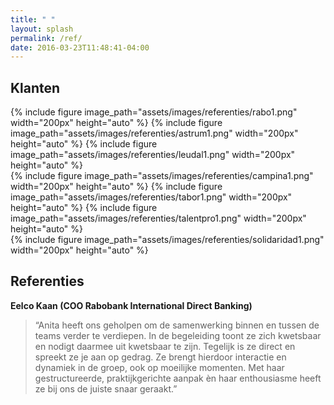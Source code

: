 ```yaml
---
title: " "
layout: splash
permalink: /ref/
date: 2016-03-23T11:48:41-04:00
---
```


## Klanten

<div>
{% include figure image_path="assets/images/referenties/rabo1.png" width="200px" height="auto" %}
{% include figure image_path="assets/images/referenties/astrum1.png" width="200px" height="auto" %}
{% include figure image_path="assets/images/referenties/leudal1.png" width="200px" height="auto" %}
</div>

<div>
{% include figure image_path="assets/images/referenties/campina1.png" width="200px" height="auto" %}
{% include figure image_path="assets/images/referenties/tabor1.png" width="200px" height="auto" %}
{% include figure image_path="assets/images/referenties/talentpro1.png" width="200px" height="auto" %}
</div>

<div>
{% include figure image_path="assets/images/referenties/solidaridad1.png" width="200px" height="auto" %}
</div>


## Referenties

**Eelco Kaan (COO Rabobank International Direct Banking)**

>“Anita heeft ons geholpen om de samenwerking binnen en tussen de teams verder te verdiepen. In de begeleiding toont ze zich kwetsbaar en nodigt daarmee uit kwetsbaar te zijn. Tegelijk is ze direct en spreekt ze je aan op gedrag. Ze brengt hierdoor interactie en dynamiek in de groep, ook op moeilijke momenten. Met haar gestructureerde, praktijkgerichte aanpak èn haar enthousiasme heeft ze bij ons de juiste snaar geraakt.”
